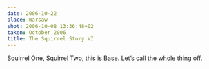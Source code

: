 ```yaml
---
date: 2006-10-22
place: Warsaw
shot: 2006-10-08 13:36:48+02
taken: October 2006
title: The Squirrel Story VI
---
```


Squirrel One, Squirrel Two, this is Base. Let’s call the whole thing off.
